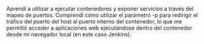 Aprendí a utilizar a ejecutar contenedores y exponer servicios a través del mapeo de puertos.
Comprendí cómo utilizar el parámetro -p para redirigir el tráfico del puerto del host al puerto interno del contenedor, 
lo que me permitió acceder a aplicaciones web ejecutándose dentro del contenedor desde mi navegador local (en este caso Jenkins).
